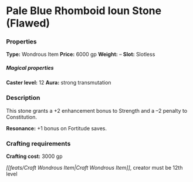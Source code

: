 ﻿---
Title: "Pale Blue Rhomboid Ioun Stone (Flawed)"
Type: "Wondrous Item"
Price: "6000 gp"
Weight: "–"
Slot: "Slotless"
Caster level: "12"
Aura: "strong transmutation"
Description: |
  "This stone grants a +2 enhancement bonus to Strength and a –2 penalty to Constitution.
  **Resonance:** +1 bonus on Fortitude saves."
Crafting cost: "3000 gp"
Sources: "['Seekers of Secrets']"
---

# Pale Blue Rhomboid Ioun Stone (Flawed)

### Properties

**Type:** Wondrous Item **Price:** 6000 gp **Weight:** – **Slot:** Slotless

##### Magical properties

**Caster level:** 12 **Aura:** strong transmutation

### Description

This stone grants a +2 enhancement bonus to Strength and a –2 penalty to Constitution.

**Resonance:** +1 bonus on Fortitude saves.

### Crafting requirements

**Crafting cost:** 3000 gp

_[[feats/Craft Wondrous Item|Craft Wondrous Item]]_, creator must be 12th level

